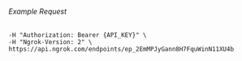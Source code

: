
###### Example Request
```curl \
-H "Authorization: Bearer {API_KEY}" \
-H "Ngrok-Version: 2" \
https://api.ngrok.com/endpoints/ep_2EmMPJyGann8H7FquWinN11XU4b
